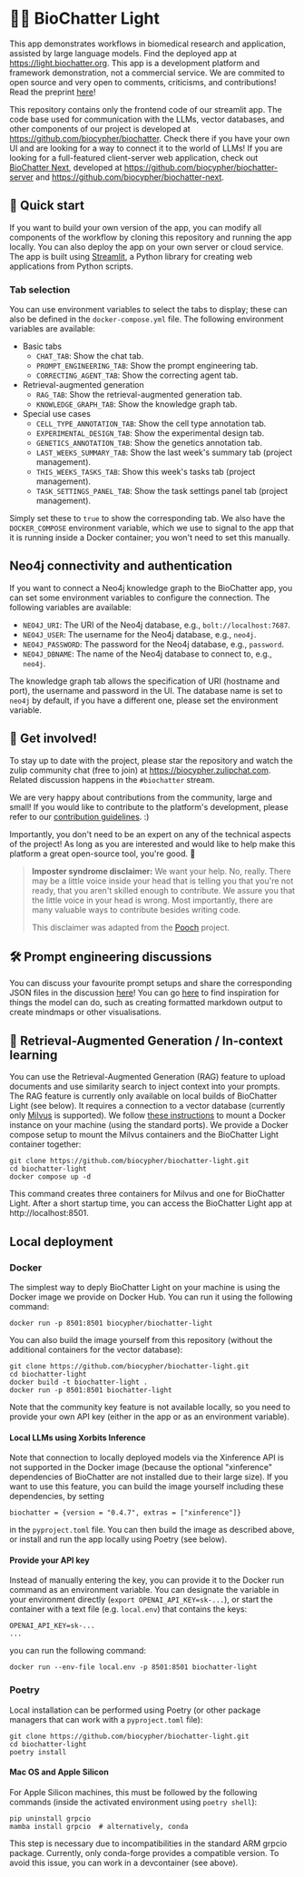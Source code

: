 # 💬🧬 BioChatter Light

This app demonstrates workflows in biomedical research and application, assisted
by large language models. Find the deployed app at https://light.biochatter.org.
This app is a development platform and framework demonstration, not a commercial
service. We are commited to open source and very open to comments, criticisms,
and contributions! Read the preprint [here](https://arxiv.org/abs/2305.06488)!

This repository contains only the frontend code of our streamlit app. The code
base used for communication with the LLMs, vector databases, and other
components of our project is developed at 
https://github.com/biocypher/biochatter. Check there if you have your own UI and
are looking for a way to connect it to the world of LLMs! If you are looking for
a full-featured client-server web application, check out [BioChatter
Next](https://next.biochatter.org), developed at
https://github.com/biocypher/biochatter-server and
https://github.com/biocypher/biochatter-next.

## 🚀 Quick start

If you want to build your own version of the app, you can modify all components
of the workflow by cloning this repository and running the app locally. You can
also deploy the app on your own server or cloud service. The app is built using
[Streamlit](https://streamlit.io/), a Python library for creating web
applications from Python scripts.

### Tab selection

You can use environment variables to select the tabs to display; these can also
be defined in the `docker-compose.yml` file. The following environment variables
are available:

- Basic tabs
    - `CHAT_TAB`: Show the chat tab.
    - `PROMPT_ENGINEERING_TAB`: Show the prompt engineering tab.
    - `CORRECTING_AGENT_TAB`: Show the correcting agent tab.
- Retrieval-augmented generation
    - `RAG_TAB`: Show the retrieval-augmented generation tab.
    - `KNOWLEDGE_GRAPH_TAB`: Show the knowledge graph tab.
- Special use cases
    - `CELL_TYPE_ANNOTATION_TAB`: Show the cell type annotation tab.
    - `EXPERIMENTAL_DESIGN_TAB`: Show the experimental design tab.
    - `GENETICS_ANNOTATION_TAB`: Show the genetics annotation tab.
    - `LAST_WEEKS_SUMMARY_TAB`: Show the last week's summary tab (project management).
    - `THIS_WEEKS_TASKS_TAB`: Show this week's tasks tab (project management).
    - `TASK_SETTINGS_PANEL_TAB`: Show the task settings panel tab (project management).  

Simply set these to `true` to show the corresponding tab. We also have the
`DOCKER_COMPOSE` environment variable, which we use to signal to the app that it
is running inside a Docker container; you won't need to set this manually.

## Neo4j connectivity and authentication

If you want to connect a Neo4j knowledge graph to the BioChatter app, you can
set some environment variables to configure the connection. The following
variables are available:

- `NEO4J_URI`: The URI of the Neo4j database, e.g., `bolt://localhost:7687`.
- `NEO4J_USER`: The username for the Neo4j database, e.g., `neo4j`.
- `NEO4J_PASSWORD`: The password for the Neo4j database, e.g., `password`.
- `NEO4J_DBNAME`: The name of the Neo4j database to connect to, e.g., `neo4j`.

The knowledge graph tab allows the specification of URI (hostname and port), the
username and password in the UI. The database name is set to `neo4j` by default,
if you have a different one, please set the environment variable.

## 🤝 Get involved!

To stay up to date with the project, please star the repository and watch the
zulip community chat (free to join) at https://biocypher.zulipchat.com.
Related discussion happens in the `#biochatter` stream.

We are very happy about contributions from the community, large and small!
If you would like to contribute to the platform's development, please refer to
our [contribution guidelines](CONTRIBUTING.md). :)

Importantly, you don't need to be an expert on any of the technical aspects of
the project! As long as you are interested and would like to help make this
platform a great open-source tool, you're good. 🙂

> **Imposter syndrome disclaimer:** We want your help. No, really. There may be a little voice inside your head that is telling you that you're not ready, that you aren't skilled enough to contribute. We assure you that the little voice in your head is wrong. Most importantly, there are many valuable ways to contribute besides writing code.
>
> This disclaimer was adapted from the [Pooch](https://github.com/fatiando/pooch) project.

## 🛠 Prompt engineering discussions

You can discuss your favourite prompt setups and share the corresponding JSON
files in the discussion
[here](https://github.com/biocypher/biochatter-light/discussions/11)! You can go
[here](https://github.com/biocypher/biochatter-light/discussions/20) to find
inspiration for things the model can do, such as creating formatted markdown
output to create mindmaps or other visualisations.

## 📑 Retrieval-Augmented Generation / In-context learning

You can use the Retrieval-Augmented Generation (RAG) feature to upload documents
and use similarity search to inject context into your prompts. The RAG feature
is currently only available on local builds of BioChatter Light (see below). It requires
a connection to a vector database (currently only [Milvus](https://milvus.io/)
is supported). We follow [these
instructions](https://milvus.io/docs/install_standalone-docker.md) to mount a
Docker instance on your machine (using the standard ports). We provide a Docker
compose setup to mount the Milvus containers and the BioChatter Light container together:

```
git clone https://github.com/biocypher/biochatter-light.git
cd biochatter-light
docker compose up -d
```

This command creates three containers for Milvus and one for BioChatter Light. After a
short startup time, you can access the BioChatter Light app at http://localhost:8501.

## Local deployment

### Docker

The simplest way to deply BioChatter Light on your machine is using the Docker image we
provide on Docker Hub. You can run it using the following command:

```
docker run -p 8501:8501 biocypher/biochatter-light
```

You can also build the image yourself from this repository (without the
additional containers for the vector database):

```
git clone https://github.com/biocypher/biochatter-light.git
cd biochatter-light
docker build -t biochatter-light .
docker run -p 8501:8501 biochatter-light
```

Note that the community key feature is not available locally, so you need to
provide your own API key (either in the app or as an environment variable).

#### Local LLMs using Xorbits Inference

Note that connection to locally deployed models via the Xinference API is not
supported in the Docker image (because the optional "xinference" dependencies of
BioChatter are not installed due to their large size). If you want to use this
feature, you can build the image yourself including these dependencies, by
setting

```
biochatter = {version = "0.4.7", extras = ["xinference"]}
```

in the `pyproject.toml` file. You can then build the image as described above,
or install and run the app locally using Poetry (see below).

#### Provide your API key

Instead of manually entering the key, you can provide it to the Docker run
command as an environment variable. You can designate the variable in your
environment directly (`export OPENAI_API_KEY=sk-...`), or start the container
with a text file (e.g. `local.env`) that contains the keys:

```
OPENAI_API_KEY=sk-...
...
```

you can run the following command: 

```
docker run --env-file local.env -p 8501:8501 biochatter-light
```

### Poetry

Local installation can be performed using Poetry (or other package managers
that can work with a `pyproject.toml` file):

```
git clone https://github.com/biocypher/biochatter-light.git
cd biochatter-light
poetry install
```

#### Mac OS and Apple Silicon

For Apple Silicon machines, this must be followed by the following commands
(inside the activated environment using `poetry shell`):

```
pip uninstall grpcio
mamba install grpcio  # alternatively, conda
```

This step is necessary due to incompatibilities in the standard ARM grpcio
package. Currently, only conda-forge provides a compatible version. To avoid
this issue, you can work in a devcontainer (see above).
